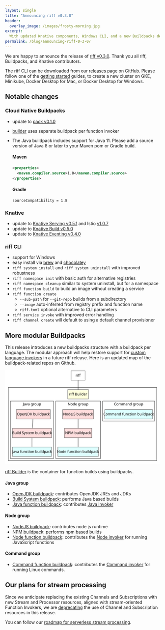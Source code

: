 ```yaml
---
layout: single
title: "Announcing riff v0.3.0"
header:
  overlay_image: /images/frosty-morning.jpg
excerpt:
  With updated Knative components, Windows CLI, and a new Buildpacks design for Functions
permalink: /blog/announcing-riff-0-3-0/
---
```


We are happy to announce the release of [riff v0.3.0](https://github.com/projectriff/riff/releases/tag/v0.3.0). Thank you all riff, Buildpacks, and Knative contributors.

The riff CLI can be downloaded from our [releases page](https://github.com/projectriff/riff/releases/tag/v0.3.0) on GitHub. Please follow one of the [getting started](/docs) guides, to create a new cluster on GKE, Minikube, Docker Desktop for Mac, or Docker Desktop for Windows.

## Notable changes

### Cloud Native Buildpacks

- update to [pack v0.1.0](https://github.com/buildpack/pack/releases/tag/v0.1.0)
- [builder](https://github.com/projectriff/builder/blob/v0.2.0/builder.toml) uses separate buildpack per function invoker 
- The Java buildpack includes support for Java 11.  Please add a source version of Java 8 or later to your Maven pom or Gradle build.

  #### Maven
  ```xml
  <properties>
    <maven.compiler.source>1.8</maven.compiler.source>
  </properties>
  ```

  #### Gradle
  ```
  sourceCompatibility = 1.8
  ```

### Knative

- update to [Knative Serving v0.5.1](https://github.com/knative/serving/releases/tag/v0.5.1) and Istio [v1.0.7](https://github.com/istio/istio/releases/tag/1.0.7)
- update to [Knative Build v0.5.0](https://github.com/knative/build/releases/tag/v0.5.0)
- update to [Knative Eventing v0.4.0](https://github.com/knative/eventing/releases/tag/v0.4.0)

### riff CLI

- support for Windows
- easy install via [brew](https://formulae.brew.sh/formula/riff) and [chocolatey](https://chocolatey.org/packages/riff/0.3.0)
- `riff system install` and `riff system uninstall` with improved robustness
- `riff namespace init` with basic auth for alternative registries
- `riff namespace cleanup` similar to system uninstall, but for a namespace
- `riff function build` to build an image without creating a service
- `riff function create`
    - `--sub-path` for `--git-repo` builds from a subdirectory
    - `--image` auto-inferred from registry prefix and function name
    - `riff.toml` optional alternative to CLI parameters
- `riff service invoke` with improved error handling
- `riff channel create` will default to using a default channel provisioner

## More modular Buildpacks
This release introduces a new buildpacks structure with a buildpack per language. The modular approach will help restore support for [custom language invokers](https://github.com/projectriff/riff/issues/1093) in a future riff release.
Here is an updated map of the buildpack-related repos on Github.

![](/images/builders2.svg)

[riff Builder](https://github.com/projectriff/builder) is the container for function builds using buildpacks.

#### Java group
- [OpenJDK buildpack](https://github.com/cloudfoundry/openjdk-buildpack): contributes OpenJDK JREs and JDKs
- [Build System buildpack](https://github.com/cloudfoundry/build-system-buildpack): performs Java based builds
- [Java function buildpack](https://github.com/projectriff/java-function-buildpack): contributes [Java invoker](https://github.com/projectriff/java-function-invoker)

#### Node group
- [NodeJS buildpack](https://github.com/cloudfoundry/nodejs-cnb): contributes node.js runtime
- [NPM buildpack](https://github.com/cloudfoundry/npm-cnb): performs npm based builds
- [Node function buildpack](https://github.com/projectriff/node-function-buildpack): contributes the [Node  invoker](https://github.com/projectriff/node-function-invoker) for running JavaScript functions

#### Command group
- [Command function buildpack](https://github.com/projectriff/command-function-buildpack): contributes the [Command invoker](https://github.com/projectriff/command-function-invoker) for running Linux commands.


## Our plans for stream processing

Since we anticipate replacing the existing Channels and Subscriptions with new Stream and Processor resources, aligned with stream-oriented Function Invokers, we are [deprecating](https://github.com/projectriff/riff/pull/1237) the use of Channel and Subscription resources in this release.

You can follow our [roadmap for serverless stream processing](https://github.com/projectriff/riff/issues/1159).
